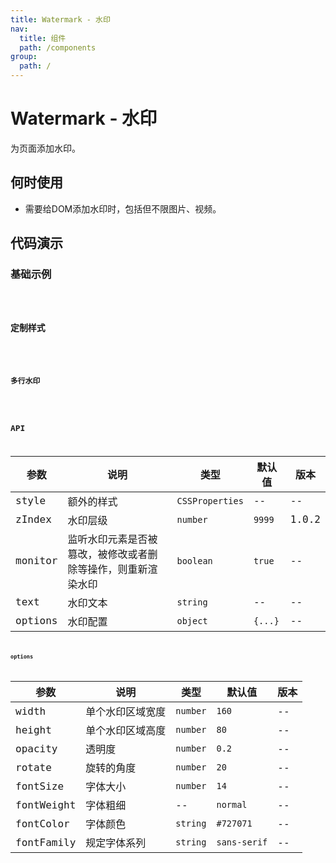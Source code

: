 ```yaml
---
title: Watermark - 水印
nav:
  title: 组件
  path: /components
group:
  path: /
---
```


# Watermark - 水印

为页面添加水印。

## 何时使用

- 需要给DOM添加水印时，包括但不限图片、视频。

## 代码演示

### 基础示例

<code src="../demos/demo-01.tsx" background="#f0f2f5" />

### 定制样式

<code src="../demos/demo-02.tsx" background="#f0f2f5" />

### 多行水印

<code src="../demos/demo-03.tsx" background="#f0f2f5" />

## API

| 参数          | 说明          | 类型                 | 默认值 | 版本 |
| ------------ | --------------| ------------------- | ------ | ---- |
| style        | 额外的样式      | `CSSProperties`     | --     | --   |
| zIndex        | 水印层级      | `number`     | `9999`     | 1.0.2   |
| monitor      | 监听水印元素是否被篡改，被修改或者删除等操作，则重新渲染水印 | `boolean`           | `true` | --   |
| text         | 水印文本        | `string`            |  --   | --   |
| options      | 水印配置        | `object`            | `{...}`    | --   |

**options**

| 参数          | 说明          | 类型                 | 默认值 | 版本 |
| ------------ | --------------| ------------------- | ------ | ---- |
| width        | 单个水印区域宽度  | `number`           | `160`    | --   |
| height      | 单个水印区域高度   | `number`           | `80` | --   |
| opacity      | 透明度          | `number`           |  `0.2`   | --   |
| rotate      | 旋转的角度        | `number`           | `20`     | --   |
| fontSize      | 字体大小          | `number`           |  `14`   | --   |
| fontWeight    | 字体粗细        | --           | `normal`   | --   |
| fontColor      | 字体颜色        | `string`      |  `#727071`   | --   |
| fontFamily    | 规定字体系列      | `string`      | `sans-serif`    | --   |
